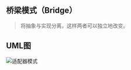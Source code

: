 ## 桥梁模式（Bridge）
> 将抽象与实现分离，这样两者可以独立地改变。

## UML图
![适配器模式](https://cdn.learnku.com/uploads/images/201803/19/1/rFOCwQ9yZu.png)